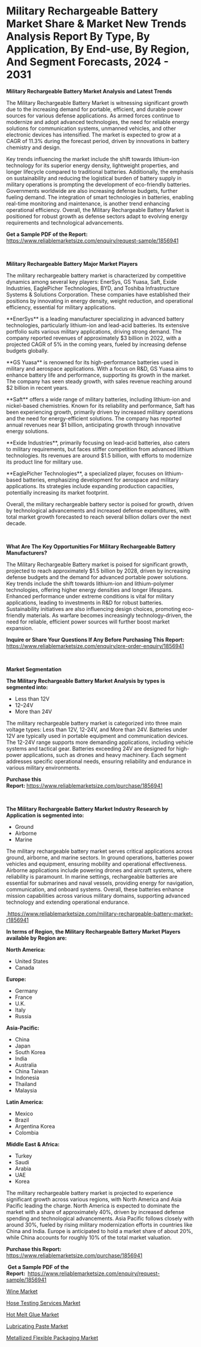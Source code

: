 <p><h1>Military Rechargeable Battery Market Share & Market New Trends Analysis Report By Type, By Application, By End-use, By Region, And Segment Forecasts, 2024 - 2031</h1></p><p><strong>Military Rechargeable Battery Market Analysis and Latest Trends</strong></p>
<p><p>The Military Rechargeable Battery Market is witnessing significant growth due to the increasing demand for portable, efficient, and durable power sources for various defense applications. As armed forces continue to modernize and adopt advanced technologies, the need for reliable energy solutions for communication systems, unmanned vehicles, and other electronic devices has intensified. The market is expected to grow at a CAGR of 11.3% during the forecast period, driven by innovations in battery chemistry and design.</p><p>Key trends influencing the market include the shift towards lithium-ion technology for its superior energy density, lightweight properties, and longer lifecycle compared to traditional batteries. Additionally, the emphasis on sustainability and reducing the logistical burden of battery supply in military operations is prompting the development of eco-friendly batteries. Governments worldwide are also increasing defense budgets, further fueling demand. The integration of smart technologies in batteries, enabling real-time monitoring and maintenance, is another trend enhancing operational efficiency. Overall, the Military Rechargeable Battery Market is positioned for robust growth as defense sectors adapt to evolving energy requirements and technological advancements.</p></p>
<p><strong>Get a Sample PDF of the Report:&nbsp;</strong> <a href="https://www.reliablemarketsize.com/enquiry/request-sample/1856941?utm_campaign=1131&utm_medium=2&utm_source=Github&utm_content=ia&utm_term=19112024&utm_id=military-rechargeable-battery">https://www.reliablemarketsize.com/enquiry/request-sample/1856941</a></p>
<p>&nbsp;</p>
<p><strong>Military Rechargeable Battery Major Market Players</strong></p>
<p><p>The military rechargeable battery market is characterized by competitive dynamics among several key players: EnerSys, GS Yuasa, Saft, Exide Industries, EaglePicher Technologies, BYD, and Toshiba Infrastructure Systems & Solutions Corporation. These companies have established their positions by innovating in energy density, weight reduction, and operational efficiency, essential for military applications.</p><p>**EnerSys** is a leading manufacturer specializing in advanced battery technologies, particularly lithium-ion and lead-acid batteries. Its extensive portfolio suits various military applications, driving strong demand. The company reported revenues of approximately $3 billion in 2022, with a projected CAGR of 5% in the coming years, fueled by increasing defense budgets globally.</p><p>**GS Yuasa** is renowned for its high-performance batteries used in military and aerospace applications. With a focus on R&D, GS Yuasa aims to enhance battery life and performance, supporting its growth in the market. The company has seen steady growth, with sales revenue reaching around $2 billion in recent years.</p><p>**Saft** offers a wide range of military batteries, including lithium-ion and nickel-based chemistries. Known for its reliability and performance, Saft has been experiencing growth, primarily driven by increased military operations and the need for energy-efficient solutions. The company has reported annual revenues near $1 billion, anticipating growth through innovative energy solutions.</p><p>**Exide Industries**, primarily focusing on lead-acid batteries, also caters to military requirements, but faces stiffer competition from advanced lithium technologies. Its revenues are around $1.5 billion, with efforts to modernize its product line for military use.</p><p>**EaglePicher Technologies**, a specialized player, focuses on lithium-based batteries, emphasizing development for aerospace and military applications. Its strategies include expanding production capacities, potentially increasing its market footprint.</p><p>Overall, the military rechargeable battery sector is poised for growth, driven by technological advancements and increased defense expenditures, with total market growth forecasted to reach several billion dollars over the next decade.</p></p>
<p>&nbsp;</p>
<p><strong>What Are The Key Opportunities For Military Rechargeable Battery Manufacturers?</strong></p>
<p><p>The Military Rechargeable Battery market is poised for significant growth, projected to reach approximately $1.5 billion by 2028, driven by increasing defense budgets and the demand for advanced portable power solutions. Key trends include the shift towards lithium-ion and lithium-polymer technologies, offering higher energy densities and longer lifespans. Enhanced performance under extreme conditions is vital for military applications, leading to investments in R&D for robust batteries. Sustainability initiatives are also influencing design choices, promoting eco-friendly materials. As warfare becomes increasingly technology-driven, the need for reliable, efficient power sources will further boost market expansion.</p></p>
<p><strong>Inquire or Share Your Questions If Any Before Purchasing This Report:</strong> <a href="https://www.reliablemarketsize.com/enquiry/pre-order-enquiry/1856941?utm_campaign=1131&utm_medium=2&utm_source=Github&utm_content=ia&utm_term=19112024&utm_id=military-rechargeable-battery">https://www.reliablemarketsize.com/enquiry/pre-order-enquiry/1856941</a></p>
<p>&nbsp;</p>
<p><strong>Market Segmentation</strong></p>
<p><strong>The Military Rechargeable Battery Market Analysis by types is segmented into:</strong></p>
<p><ul><li>Less than 12V</li><li>12–24V</li><li>More than 24V</li></ul></p>
<p><p>The military rechargeable battery market is categorized into three main voltage types: Less than 12V, 12-24V, and More than 24V. Batteries under 12V are typically used in portable equipment and communication devices. The 12-24V range supports more demanding applications, including vehicle systems and tactical gear. Batteries exceeding 24V are designed for high-power applications, such as drones and heavy machinery. Each segment addresses specific operational needs, ensuring reliability and endurance in various military environments.</p></p>
<p><strong>Purchase this Report:&nbsp;</strong><a href="https://www.reliablemarketsize.com/purchase/1856941?utm_campaign=1131&utm_medium=2&utm_source=Github&utm_content=ia&utm_term=19112024&utm_id=military-rechargeable-battery">https://www.reliablemarketsize.com/purchase/1856941</a></p>
<p>&nbsp;</p>
<p><strong>The Military Rechargeable Battery Market Industry Research by Application is segmented into:</strong></p>
<p><ul><li>Ground</li><li>Airborne</li><li>Marine</li></ul></p>
<p><p>The military rechargeable battery market serves critical applications across ground, airborne, and marine sectors. In ground operations, batteries power vehicles and equipment, ensuring mobility and operational effectiveness. Airborne applications include powering drones and aircraft systems, where reliability is paramount. In marine settings, rechargeable batteries are essential for submarines and naval vessels, providing energy for navigation, communication, and onboard systems. Overall, these batteries enhance mission capabilities across various military domains, supporting advanced technology and extending operational endurance.</p></p>
<p><a href="https://www.reliablemarketsize.com/military-rechargeable-battery-market-r1856941?utm_campaign=1131&utm_medium=2&utm_source=Github&utm_content=ia&utm_term=19112024&utm_id=military-rechargeable-battery">&nbsp;https://www.reliablemarketsize.com/military-rechargeable-battery-market-r1856941</a></p>
<p><strong>In terms of Region, the Military Rechargeable Battery Market Players available by Region are:</strong></p>
<p>
    <p> <strong> North America: </strong>
        <ul>
            <li>United States</li>
            <li>Canada</li>
        </ul>
        </p> 
    <p> <strong> Europe: </strong>
        <ul>
            <li>Germany</li>
            <li>France</li>
            <li>U.K.</li>
            <li>Italy</li>
            <li>Russia</li>
        </ul>
        </p> 
    <p> <strong> Asia-Pacific: </strong>
        <ul>
            <li>China</li>
            <li>Japan</li>
            <li>South Korea</li>
            <li>India</li>
            <li>Australia</li>
            <li>China Taiwan</li>
            <li>Indonesia</li>
            <li>Thailand</li>
            <li>Malaysia</li>
        </ul>
        </p> 
    <p> <strong> Latin America: </strong>
        <ul>
            <li>Mexico</li>
            <li>Brazil</li>
            <li>Argentina Korea</li>
            <li>Colombia</li>
        </ul>
        </p> 
    <p> <strong> Middle East & Africa: </strong>
        <ul>
            <li>Turkey</li>
            <li>Saudi</li>
            <li>Arabia</li>
            <li>UAE</li>
            <li>Korea</li>
        </ul>
    </p>
    </p>
<p><p>The military rechargeable battery market is projected to experience significant growth across various regions, with North America and Asia Pacific leading the charge. North America is expected to dominate the market with a share of approximately 40%, driven by increased defense spending and technological advancements. Asia Pacific follows closely with around 30%, fueled by rising military modernization efforts in countries like China and India. Europe is anticipated to hold a market share of about 20%, while China accounts for roughly 10% of the total market valuation.</p></p>
<p><strong>Purchase this Report: </strong><a href="https://www.reliablemarketsize.com/purchase/1856941?utm_campaign=1131&utm_medium=2&utm_source=Github&utm_content=ia&utm_term=19112024&utm_id=military-rechargeable-battery">https://www.reliablemarketsize.com/purchase/1856941</a></p>
<p>&nbsp;<strong>Get a Sample PDF of the Report:&nbsp;&nbsp;</strong><a href="https://www.reliablemarketsize.com/enquiry/request-sample/1856941?utm_campaign=1131&utm_medium=2&utm_source=Github&utm_content=ia&utm_term=19112024&utm_id=military-rechargeable-battery">https://www.reliablemarketsize.com/enquiry/request-sample/1856941</a></p>
<p><strong></strong></p>
<p><p><a href="https://issuu.com/reportprime-2/docs/wine-market-size-2030.pptx_d13b1066d4c545?utm_campaign=1131&utm_medium=2&utm_source=Github&utm_content=ia&utm_term=19112024&utm_id=military-rechargeable-battery">Wine Market</a></p><p><a href="https://issuu.com/reportprime-2/docs/hose-testing-services-market-size-2_16d8fed7a63ead?utm_campaign=1131&utm_medium=2&utm_source=Github&utm_content=ia&utm_term=19112024&utm_id=military-rechargeable-battery">Hose Testing Services Market</a></p><p><a href="https://www.linkedin.com/pulse/evaluating-hot-melt-glue-market-trends-growth-opportunities-region-xjbie?utm_campaign=1131&utm_medium=2&utm_source=Github&utm_content=ia&utm_term=19112024&utm_id=military-rechargeable-battery">Hot Melt Glue Market</a></p><p><a href="https://www.linkedin.com/pulse/market-dynamics-future-trends-global-lubricating-paste-jo8ke?utm_campaign=1131&utm_medium=2&utm_source=Github&utm_content=ia&utm_term=19112024&utm_id=military-rechargeable-battery">Lubricating Paste Market</a></p><p><a href="https://github.com/CliffMedina6/Market-Research-Report-List-7/blob/main/metallized-flexible-packaging-market.md?utm_campaign=1131&utm_medium=2&utm_source=Github&utm_content=ia&utm_term=19112024&utm_id=military-rechargeable-battery">Metallized Flexible Packaging Market</a></p></p>